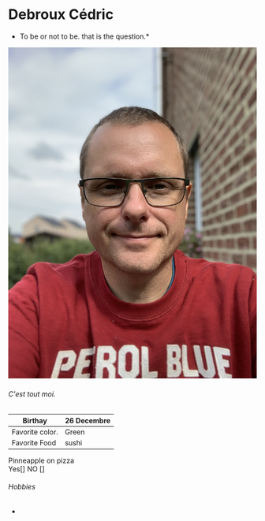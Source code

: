 # Debroux Cédric
* To be or not to be. that is the question.*

![Moi](https://github.com/Cedricdebroux/markdown-challenge/blob/master/IMG_2831.jpeg)

###### C'est tout moi.

|Birthay             |26 Decembre  |
|--------------------|-------------|
|Favorite color.     |Green        |
|Favorite Food       |sushi        |

Pinneapple on pizza  
Yes[] NO [] 


###### Hobbies

*
